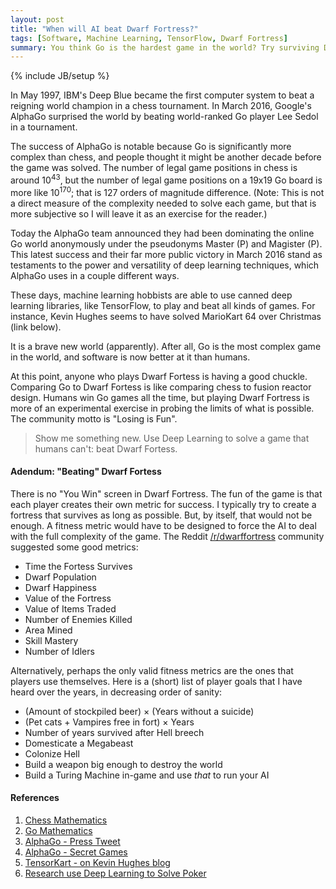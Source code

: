 ```yaml
---
layout: post
title: "When will AI beat Dwarf Fortress?"
tags: [Software, Machine Learning, TensorFlow, Dwarf Fortress]
summary: You think Go is the hardest game in the world? Try surviving Dwarf Fortress at a random starting location.
---
```

{% include JB/setup %}

In May 1997, IBM's Deep Blue became the first computer system to beat a reigning world champion in a chess tournament. In March 2016, Google's AlphaGo surprised the world by beating world-ranked Go player Lee Sedol in a tournament.

The success of AlphaGo is notable because Go is significantly more complex than chess, and people thought it might be another decade before the game was solved. The number of legal game positions in chess is around 10<sup>43</sup>, but the number of legal game positions on a 19x19 Go board is more like 10<sup>170</sup>; that is 127 orders of magnitude difference. (Note: This is not a direct measure of the complexity needed to solve each game, but that is more subjective so I will leave it as an exercise for the reader.)

Today the AlphaGo team announced they had been dominating the online Go world anonymously under the pseudonyms Master (P) and Magister (P). This latest success and their far more public victory in March 2016 stand as testaments to the power and versatility of deep learning techniques, which AlphaGo uses in a couple different ways.

These days, machine learning hobbists are able to use canned deep learning libraries, like TensorFlow, to play and beat all kinds of games. For instance, Kevin Hughes seems to have solved MarioKart 64 over Christmas (link below).

It is a brave new world (apparently). After all, Go is the most complex game in the world, and software is now better at it than humans.

At this point, anyone who plays Dwarf Fortess is having a good chuckle. Comparing Go to Dwarf Fortess is like comparing chess to fusion reactor design. Humans win Go games all the time, but playing Dwarf Fortress is more of an experimental exercise in probing the limits of what is possible. The community motto is "Losing is Fun".

> Show me something new. Use Deep Learning to solve a game that humans can't: beat Dwarf Fortess.


#### Adendum: "Beating" Dwarf Fortess

There is no "You Win" screen in Dwarf Fortress. The fun of the game is that each player creates their own metric for success. I typically try to create a fortress that survives as long as possible. But, by itself, that would not be enough. A fitness metric would have to be designed to force the AI to deal with the full complexity of the game. The Reddit [/r/dwarffortress](https://redd.it/5mau7s) community suggested some good metrics:

* Time the Fortess Survives
* Dwarf Population
* Dwarf Happiness
* Value of the Fortress
* Value of Items Traded
* Number of Enemies Killed
* Area Mined
* Skill Mastery
* Number of Idlers

Alternatively, perhaps the only valid fitness metrics are the ones that players use themselves. Here is a (short) list of player goals that I have heard over the years, in decreasing order of sanity:

* (Amount of stockpiled beer) × (Years without a suicide)
* (Pet cats + Vampires free in fort) × Years
* Number of years survived after Hell breech
* Domesticate a Megabeast
* Colonize Hell
* Build a weapon big enough to destroy the world
* Build a Turing Machine in-game and use *that* to run your AI

#### References

1. [Chess Mathematics](https://en.wikipedia.org/wiki/Shannon_number)
2. [Go Mathematics](https://en.wikipedia.org/wiki/Go_and_mathematics)
3. [AlphaGo - Press Tweet](https://twitter.com/demishassabis/status/816660463282954240)
4. [AlphaGo - Secret Games](http://www.nature.com/news/google-reveals-secret-test-of-ai-bot-to-beat-top-go-players-1.21253)
5. [TensorKart - on Kevin Hughes blog](http://kevinhughes.ca/blog/tensor-kart)
6. [Research use Deep Learning to Solve Poker](https://arxiv.org/abs/1701.01724)
